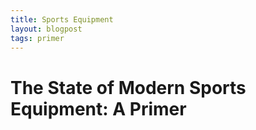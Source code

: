 ```yaml
---
title: Sports Equipment
layout: blogpost
tags: primer
---
```


# The State of Modern Sports Equipment: A Primer